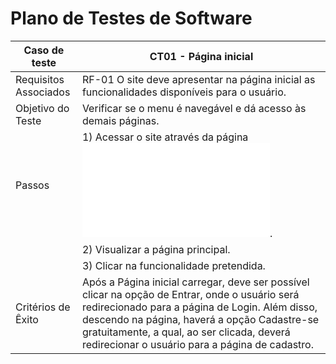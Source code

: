 # Plano de Testes de Software


| Caso de teste        | CT01 - Página inicial                                                                                                         |
| ------------------------------------------------------------------------- | --------------------------------------------------------------------------------------- | 
| Requisitos Associados        | RF-01  O site deve apresentar na página inicial as funcionalidades disponíveis para o usuário.                                                                                                               |
| Objetivo do Teste        | Verificar se o menu é navegável e dá acesso às demais páginas.                                                                           |
| Passos        |1) Acessar o site através da página ![HireeE](file:///C:/projeto/pmv-ads-2023-1-e1--proj-web-t8-hireme/src/html/index.html).                                                                                                                           |
|               |2) Visualizar a página principal.                                                                                                                      |
|               |3) Clicar na funcionalidade pretendida.
| Critérios de Êxito        | Após a Página inicial carregar, deve ser possível clicar na opção de Entrar, onde o usuário será redirecionado para a página de Login. Além disso, descendo na página, haverá a opção Cadastre-se gratuitamente, a qual, ao ser clicada, deverá redirecionar o usuário para a página de cadastro.                                                |

</br>
</br>
